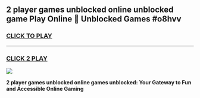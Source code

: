
## 2 player games unblocked online unblocked game Play Online 👋 Unblocked Games #o8hvv
<h3>
<a href="https://premium.freeplayer.one?title=2_player_games_unblocked_online&ref=21F">CLICK TO PLAY</a></h3>
<hr>

<h3>
<a href="https://premium.freeplayer.one?title=2_player_games_unblocked_online&ref=21F">CLICK 2 PLAY</a>
  
</h3>

<a href="https://premium.freeplayer.one?title=2_player_games_unblocked_online&ref=21F/"><img src="https://clearcache.store/games.png"></a>


**2 player games unblocked online games unblocked: Your Gateway to Fun and Accessible Online Gaming**
